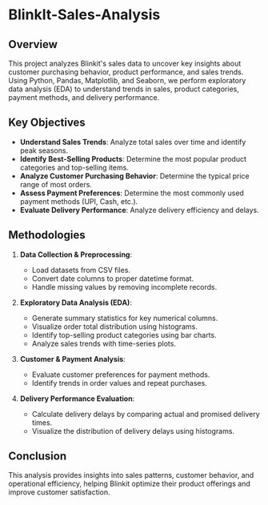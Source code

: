 # BlinkIt-Sales-Analysis

## Overview
This project analyzes Blinkit's sales data to uncover key insights about customer purchasing behavior, product performance, and sales trends. Using Python, Pandas, Matplotlib, and Seaborn, we perform exploratory data analysis (EDA) to understand trends in sales, product categories, payment methods, and delivery performance.

## Key Objectives
- **Understand Sales Trends**: Analyze total sales over time and identify peak seasons.
- **Identify Best-Selling Products**: Determine the most popular product categories and top-selling items.
- **Analyze Customer Purchasing Behavior**: Determine the typical price range of most orders.
- **Assess Payment Preferences**: Determine the most commonly used payment methods (UPI, Cash, etc.).
- **Evaluate Delivery Performance**: Analyze delivery efficiency and delays.

## Methodologies
1. **Data Collection & Preprocessing**:
   - Load datasets from CSV files.
   - Convert date columns to proper datetime format.
   - Handle missing values by removing incomplete records.

2. **Exploratory Data Analysis (EDA)**:
   - Generate summary statistics for key numerical columns.
   - Visualize order total distribution using histograms.
   - Identify top-selling product categories using bar charts.
   - Analyze sales trends with time-series plots.

3. **Customer & Payment Analysis**:
   - Evaluate customer preferences for payment methods.
   - Identify trends in order values and repeat purchases.

4. **Delivery Performance Evaluation**:
   - Calculate delivery delays by comparing actual and promised delivery times.
   - Visualize the distribution of delivery delays using histograms.

## Conclusion
This analysis provides insights into sales patterns, customer behavior, and operational efficiency, helping Blinkit optimize their product offerings and improve customer satisfaction.
